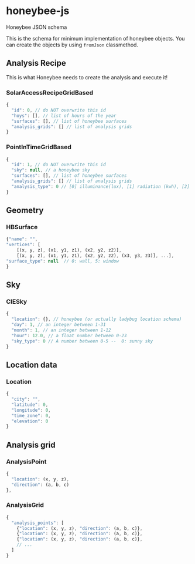 # honeybee-js
Honeybee JSON schema

This is the schema for minimum implementation of honeybee objects.
You can create the objects by using `fromJson` classmethod.

## Analysis Recipe
This is what Honeybee needs to create the analysis and execute it!

### SolarAccessRecipeGridBased
```js
{
  "id": 0, // do NOT overwrite this id
  "hoys": [], // list of hours of the year
  "surfaces": [], // list of honeybee surfaces
  "analysis_grids": [] // list of analysis grids
}
```

### PointInTimeGridBased
```js
{
  "id": 1, // do NOT overwrite this id
  "sky": null, // a honeybee sky
  "surfaces": [], // list of honeybee surfaces
  "analysis_grids": [] // list of analysis grids
  "analysis_type": 0 // [0] illuminance(lux), [1] radiation (kwh), [2] luminance (Candela).
}
```

## Geometry
### HBSurface
```js
{"name": "",
"vertices": [
    [(x, y, z), (x1, y1, z1), (x2, y2, z2)],
    [(x, y, z), (x1, y1, z1), (x2, y2, z2), (x3, y3, z3)], ...],
"surface_type": null  // 0: wall, 5: window
}
```

## Sky
### CIESky
```js
{
  "location": {}, // honeybee (or actually ladybug location schema)
  "day": 1, // an integer between 1-31
  "month": 1, // an integer between 1-12
  "hour": 12.0, // a float number between 0-23
  "sky_type": 0 // A number between 0-5 --  0: sunny sky
}
```

## Location data
### Location
```js
{
  "city": "",
  "latitude": 0,
  "longitude": 0,
  "time_zone": 0,
  "elevation": 0
}
```

## Analysis grid

### AnalysisPoint
```js
{
  "location": (x, y, z),
  "direction": (a, b, c)
},
```

### AnalysisGrid
```js
{
  "analysis_points": [
    {"location": (x, y, z), "direction": (a, b, c)},
    {"location": (x, y, z), "direction": (a, b, c)},
    {"location": (x, y, z), "direction": (a, b, c)},
    // ...
  ]
}
```
